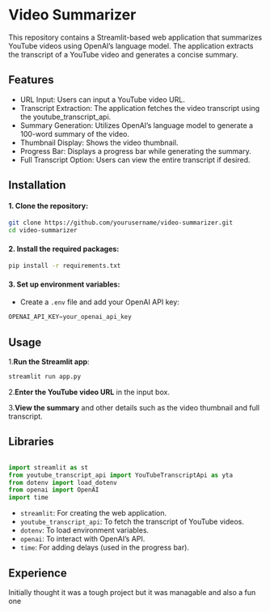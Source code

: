 # Video Summarizer #

This repository contains a Streamlit-based web application that summarizes YouTube videos using OpenAI’s language model. The application extracts the transcript of a YouTube video and generates a concise summary.

## Features ##

- URL Input: Users can input a YouTube video URL.
- Transcript Extraction: The application fetches the video transcript using the youtube_transcript_api.
- Summary Generation: Utilizes OpenAI’s language model to generate a 100-word summary of the video.
- Thumbnail Display: Shows the video thumbnail.
- Progress Bar: Displays a progress bar while generating the summary.
- Full Transcript Option: Users can view the entire transcript if desired.

## Installation ##

#### 1. Clone the repository: ####
```bash
git clone https://github.com/yourusername/video-summarizer.git
cd video-summarizer
```

#### 2. Install the required packages: ####
```bash
pip install -r requirements.txt

```

#### 3. Set up environment variables: ####

* Create a `.env` file and add your OpenAI API key:
```Python
OPENAI_API_KEY=your_openai_api_key

```

## Usage ##
1.**Run the Streamlit app**:
```Python
streamlit run app.py

```

2.**Enter the YouTube video URL** in the input box.

3.**View the summary** and other details such as the video thumbnail and full transcript.

## Libraries ##
```Python

import streamlit as st
from youtube_transcript_api import YouTubeTranscriptApi as yta
from dotenv import load_dotenv
from openai import OpenAI
import time
```

- `streamlit`: For creating the web application.
- `youtube_transcript_api`: To fetch the transcript of YouTube videos.
- `dotenv`: To load environment variables.
- `openai`: To interact with OpenAI’s API.
- `time`: For adding delays (used in the progress bar).

## Experience ##

Initially thought it was a tough project but it was managable and also a fun one
